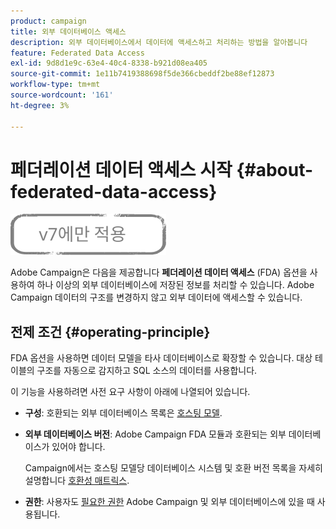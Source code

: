 ```yaml
---
product: campaign
title: 외부 데이터베이스 액세스
description: 외부 데이터베이스에서 데이터에 액세스하고 처리하는 방법을 알아봅니다
feature: Federated Data Access
exl-id: 9d8d1e9c-63e4-40c4-8338-b921d08ea405
source-git-commit: 1e11b7419388698f5de366cbeddf2be88ef12873
workflow-type: tm+mt
source-wordcount: '161'
ht-degree: 3%

---
```


# 페더레이션 데이터 액세스 시작 {#about-federated-data-access}

![](../../assets/v7-only.svg)

Adobe Campaign은 다음을 제공합니다 **페더레이션 데이터 액세스** (FDA) 옵션을 사용하여 하나 이상의 외부 데이터베이스에 저장된 정보를 처리할 수 있습니다. Adobe Campaign 데이터의 구조를 변경하지 않고 외부 데이터에 액세스할 수 있습니다.

## 전제 조건 {#operating-principle}

FDA 옵션을 사용하면 데이터 모델을 타사 데이터베이스로 확장할 수 있습니다. 대상 테이블의 구조를 자동으로 감지하고 SQL 소스의 데이터를 사용합니다.

이 기능을 사용하려면 사전 요구 사항이 아래에 나열되어 있습니다.

* **구성**: 호환되는 외부 데이터베이스 목록은 [호스팅 모델](../../installation/using/hosting-models.md).
* **외부 데이터베이스 버전**: Adobe Campaign FDA 모듈과 호환되는 외부 데이터베이스가 있어야 합니다.

   Campaign에서는 호스팅 모델당 데이터베이스 시스템 및 호환 버전 목록을 자세히 설명합니다 [호환성 매트릭스](../../rn/using/compatibility-matrix.md#FederatedDataAccessFDA).

* **권한**: 사용자도 [필요한 권한](../../installation/using/remote-database-access-rights.md) Adobe Campaign 및 외부 데이터베이스에 있을 때 사용됩니다.

